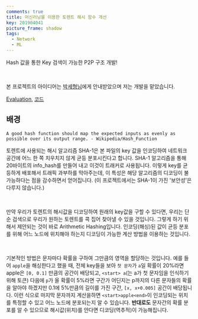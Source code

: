 ```yaml
---
comments: true
title: 머신러닝을 이용한 토렌트 해시 함수 개선
key: 201904041
picture_frame: shadow
tags:
  - Network
  - ML
---
```


Hash 값을 통한 Key 검색이 가능한 P2P 구조 개발!

<!--more-->

<br>

본 프로젝트의 아이디어는 [박세형님](https://github.com/justin-labry)에게 안내받았으며 저는 개발을 맡았습니다.

[Evaluation](https://nbviewer.jupyter.org/gist/q0115643/d5e2aee3089cca8f64791285eda23ba7),
[코드](https://github.com/q0115643/arithmetic-hash)


## 배경

```
A good hash function should map the expected inputs as evenly as possible over its output range. - Wikipedia/Hash_Function
```

토렌트에 사용되는 해시 알고리즘 SHA-1은 본 파일의 key 값을 인코딩하여 네트워크 공간에 어느 한 쪽 치우치지 않게 균등 분포시킨다고 합니다.
SHA-1 알고리즘을 통해 20바이트의 info_hash를 만들어 내고 이것이 트래커로 사용됩니다. 이렇게 key를 균등하게 배포해서 트래픽 과부하를 막아주는데,
이 특성은 해당 알고리즘의 디코딩이 불가능하다는 점을 감수하면서 얻어집니다.
(이 프로젝트에서는 SHA-1이 가진 '보안성'은 다루지 않습니다.)

<br>

만약 우리가 토렌트의 해시값을 디코딩하여 원래의 key값을 구할 수 있다면, 우리는 단순 검색으로 우리가 원하는 토렌트를 콕 집어 찾아낼 수 있을 것입니다.
그렇게 하기 위해서 제안되는 것이 바로 Arithmetic Hashing입니다. 인코딩(해싱)된 값이 균등 분포를 위해 어느 노드에 위치해야 하는지 디코딩이 가능한 계산 방법을 이용하는 것입니다.

<br>

기본적인 방법은 문자마다 확률을 구하여 그만큼의 영역을 할당하는 것입니다. 예를 들어 `apple`을 해싱한다고 했을 때, 전체 key들을 보아 `첫 문자`가 `a`일 확률이 20%라면
apple은 `[0, 0.1]` 만큼의 공간이 배당되고, `<start> a`(<start>는 a가 첫 문자임을 인식하기 위해 토큰) 다음에 `p`가 올 확률이 5%라면 구간가 어딘지는 p까지의 다른 문자들의 확률을 알아야 하겠지만 0.1에 5%만큼의 길이를 가진 구간,
`[x, x+0.005]` 공간이 배당됩니다. 이런 식으로 마지막 문자까지 계산을하면 `<start>apple<end>`이 인코딩되는 위치를 특정할 수 있고 어느 노드에 분포되는지 알 수 있습니다.
**반대로도** 문자간의 확률 분포를 알 수 있으므로 해시값(위치)를 안다면 디코딩(역추적)이 가능해집니다.

<br>



